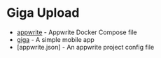 # Giga Upload

 * [appwrite](/appwrite/) - Appwrite Docker Compose file
 * [giga](/giga/) - A simple mobile app
 * [appwrite.json] - An appwrite project config file